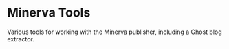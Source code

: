 # Minerva Tools

Various tools for working with the Minerva publisher, including a Ghost blog extractor.
